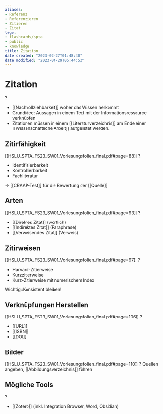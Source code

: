 ```yaml
---
aliases: 
- Referenz
- Referenzieren
- Zitieren
- Zitat
tags: 
- flashcards/spta
- public
- knowledge
title: Zitation
date created: "2023-02-27T01:48:40"
date modified: "2023-04-29T05:44:53"
---
```


# Zitation
?
- [[Nachvollziehbarkeit]] woher das Wissen herkommt
- Grundidee: Aussagen in einem Text mit der Informationsressource verknüpfen
- Zitationen müssen in einem [[Literaturverzeichnis]] am Ende einer [[Wissenschaftliche Arbeit]] aufgelistet werden.
<!--SR:!2023-03-27,1,230-->

## Zitirfähigkeit
[[HSLU_SPTA_FS23_SW01_Vorlesungsfolien_final.pdf#page=88]]
?
- Identifizierbarkeit
- Kontrollierbarkeit
- Fachliteratur
<!--SR:!2023-03-27,1,230-->

-> [[CRAAP-Test]] für die Bewertung der [[Quelle]]

## Arten
[[HSLU_SPTA_FS23_SW01_Vorlesungsfolien_final.pdf#page=93]]
?
- [[Direktes Zitat]] (wörtlich)
- [[Indirektes Zitat]] (Paraphrase)
- [[Verweisendes Zitat]] (Verweis)
<!--SR:!2023-03-27,1,230-->

## Zitirweisen
[[HSLU_SPTA_FS23_SW01_Vorlesungsfolien_final.pdf#page=97]]
?
- Harvard-Zitierweise
- Kurzzitierweise
- Kurz-Zitierweise mit numerischem Index
<!--SR:!2023-03-27,1,230-->

Wichtig::Konsistent bleiben!
<!--SR:!2023-03-27,1,230-->

## Verknüpfungen Herstellen
[[HSLU_SPTA_FS23_SW01_Vorlesungsfolien_final.pdf#page=106]]
?
- [[URL]]
- [[ISBN]]
- [[DOI]]
<!--SR:!2023-03-27,1,230-->

## Bilder
[[HSLU_SPTA_FS23_SW01_Vorlesungsfolien_final.pdf#page=110]]
?
Quellen angeben, [[Abbildungsverzeichnis]] führen
<!--SR:!2023-03-27,1,230-->

## Mögliche Tools
?
- [[Zotero]] (inkl. Integration Browser, Word, Obsidian)
<!--SR:!2023-03-27,1,230-->
